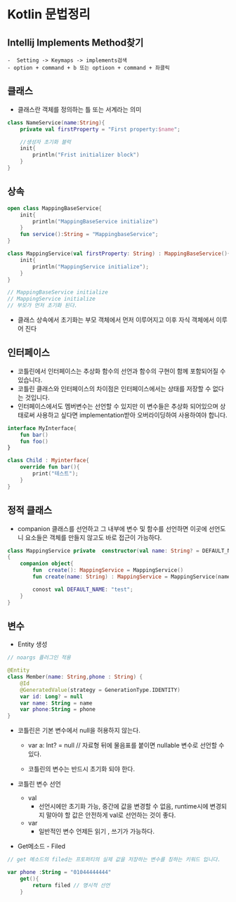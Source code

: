 # Kotlin 문법정리

## Intellij Implements Method찾기
    -  Setting -> Keymaps -> implements검색
    - option + command + b 또는 optioon + command + 좌클릭

## 클래스
- 클래스란 객체를 정의하는 틀 또는 서계라는 의미

```kotlin
class NameService(name:String){
    private val firstProperty = "First property:$name";

    //생성자 초기화 블럭 
    init{ 
        println("Frist initializer block")
    }
}

```

## 상속

```kotlin
open class MappingBaseService{
    init{
        println("MappingBaseService initialize")    
    }
    fun service():String = "MappingbaseService";
}

class MappingService(val firstProperty: String) : MappingBaseService(){
    init{
        println("MappingService initialize");
    }
}

// MappingBaseService initialize 
// MappingService initialize 
// 부모가 먼저 초기화 된다.
 ```

- 클래스 상속에서 초기화는 부모 객체에서 먼저 이루어지고 이후 자식 객체에서 이루어 진다

## 인터페이스

- 코틀린에서 인터페이스는 추상화 함수의 선언과 함수의 구현이 함께 포함되어질 수 있습니다.
- 코틀린 클래스와 인터페이스의 차이점은 인터페이스에서는 상태를 저장할 수 없다는 것입니다.
- 인터페이스에서도 멤버변수는 선언할 수 있지만 이 변수들은 추상화 되어있으며 상태로써 사용하고 싶다면 implementation받아 오버라이딩하여 사용하여야 합니다.

```kotlin
interface MyInterface{
    fun bar()
    fun foo()
}

class Child : Myinterface{
    override fun bar(){
        print("테스트");
    }
}

```


## 정적 클래스

- companion 클래스를 선언하고 그 내부에 변수 및 함수를 선언하면 이곳에 선언도니 요소들은 객체를 만들지 않고도 바로 접근이 가능하다.

```kotlin
class MappingService private  constructor(val name: String? = DEFAULT_NAME)
{
    companion object{
        fun  create(): MappingService = MappingService()
        fun create(name: String) : MappingService = MappingService(name)

        conost val DEFAULT_NAME: "test";
    }
}

```



## 변수 

- Entity 생성

```kotlin
// noargs 플러그인 적용 

@Entity
class Member(name: String,phone : String) {
    @Id
    @GeneratedValue(strategy = GenerationType.IDENTITY)
    var id: Long? = null
    var name: String = name
    var phone:String = phone
}
```

- 코틀린은 기본 변수에서 null을 허용하지 않는다.
    - var a: Int? = null // 자료형 뒤에 물음표를 붙이면 nullable 변수로 선언할 수 있다.

    - 코틀린의 변수는 반드시 초기화 되야 한다.
        
- 코틀린 변수 선언
    - val
        - 선언시에만 초기화 가능, 중간에 값을 변경할 수 없음, runtime시에 변경되지 말아야 할 값은 안전하게 val로 선언하는 것이 좋다.
    - var 
        - 일반적인 변수 언제든 읽기 , 쓰기가 가능하다.

- Get메소드 - Filed

```kotlin
// get 메소드의 filed는 프토퍼티의 실제 값을 저장하는 변수를 칭하는 키워드 입니다.

var phone :String = "01044444444"
    get(){
        return filed // 명시적 선언 
    }


```